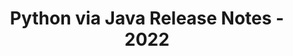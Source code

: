 ﻿---
title: Python via Java Release Notes - 2022
type: docs
weight: 9
url: /it/java/python-via-java-release-notes-2022/
---
